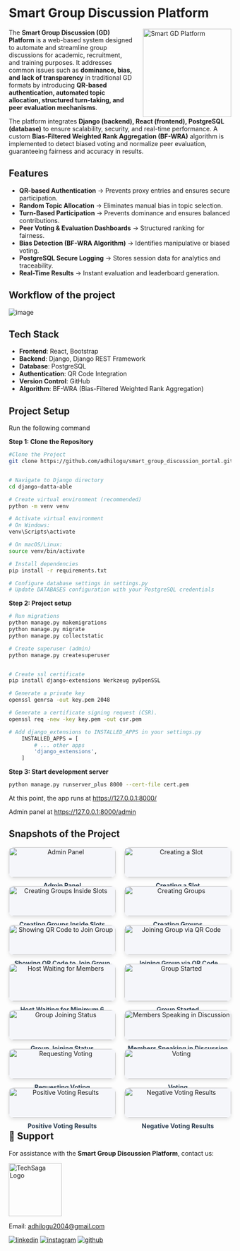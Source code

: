 
# Smart Group Discussion Platform

<div style="float: right; margin-left: 20px;">
  <img src="git-images/gd.webp" alt="Smart GD Platform" width="200" />
</div>

The **Smart Group Discussion (GD) Platform** is a web-based system designed to automate and streamline group discussions for academic, recruitment, and training purposes. It addresses common issues such as **dominance, bias, and lack of transparency** in traditional GD formats by introducing **QR-based authentication, automated topic allocation, structured turn-taking, and peer evaluation mechanisms**.

The platform integrates **Django (backend), React (frontend), PostgreSQL (database)** to ensure scalability, security, and real-time performance. A custom **Bias-Filtered Weighted Rank Aggregation (BF-WRA)** algorithm is implemented to detect biased voting and normalize peer evaluation, guaranteeing fairness and accuracy in results.

## Features

- **QR-based Authentication** → Prevents proxy entries and ensures secure participation.  
- **Random Topic Allocation** → Eliminates manual bias in topic selection.  
- **Turn-Based Participation** → Prevents dominance and ensures balanced contributions.  
- **Peer Voting & Evaluation Dashboards** → Structured ranking for fairness.  
- **Bias Detection (BF-WRA Algorithm)** → Identifies manipulative or biased voting.  
- **PostgreSQL Secure Logging** → Stores session data for analytics and traceability.  
- **Real-Time Results** → Instant evaluation and leaderboard generation.  



## Workflow of the project

![image](git-images/wflow.png)


## Tech Stack
- **Frontend**: React, Bootstrap  
- **Backend**: Django, Django REST Framework  
- **Database**: PostgreSQL  
- **Authentication**: QR Code Integration  
- **Version Control**: GitHub  
- **Algorithm**: BF-WRA (Bias-Filtered Weighted Rank Aggregation)  


## Project Setup

Run the following command

**Step 1: Clone the Repository**

```bash
#Clone the Project 
git clone https://github.com/adhilogu/smart_group_discussion_portal.git


# Navigate to Django directory 
cd django-datta-able 

# Create virtual environment (recommended) 
python -m venv venv

# Activate virtual environment
# On Windows:
venv\Scripts\activate

# On macOS/Linux:
source venv/bin/activate

# Install dependencies
pip install -r requirements.txt

# Configure database settings in settings.py
# Update DATABASES configuration with your PostgreSQL credentials
```

**Step 2: Project setup**
```bash
# Run migrations
python manage.py makemigrations
python manage.py migrate
python manage.py collectstatic
```

```bash
# Create superuser (admin)
python manage.py createsuperuser


# Create ssl certificate
pip install django-extensions Werkzeug pyOpenSSL

# Generate a private key
openssl genrsa -out key.pem 2048

# Generate a certificate signing request (CSR).
openssl req -new -key key.pem -out csr.pem
```
```bash
# Add django_extensions to INSTALLED_APPS in your settings.py
    INSTALLED_APPS = [
        # ... other apps
        'django_extensions',
    ]
```

**Step 3: Start development server**
```bash
python manage.py runserver_plus 8000 --cert-file cert.pem  
```

At this point, the app runs at https://127.0.0.1:8000/

Admin panel at  https://127.0.0.1:8000/admin

## Snapshots of the Project

<div style="display: flex; flex-wrap: wrap; gap: 20px; justify-content: space-between;">
  <div style="flex: 1 1 45%; text-align: center;">
    <div style="background-color: #f5f6fa; padding: 0; border-radius: 10px; box-shadow: 0 4px 8px rgba(0, 0, 0, 0.1); overflow: hidden;">
      <img src="git-images/adminpanel.png" alt="Admin Panel" style="width: 100%; height: 100%; object-fit: cover; border-radius: 10px;">
    </div>
    <p style="margin: 10px 0 20px 0; font-weight: bold; color: #2c3e50;">Admin Panel</p>
  </div>
  <div style="flex: 1 1 45%; text-align: center;">
    <div style="background-color: #f5f6fa; padding: 0; border-radius: 10px; box-shadow: 0 4px 8px rgba(0, 0, 0, 0.1); overflow: hidden;">
      <img src="git-images/slots.png" alt="Creating a Slot" style="width: 100%; height: 100%; object-fit: cover; border-radius: 10px;">
    </div>
    <p style="margin: 10px 0 20px 0; font-weight: bold; color: #2c3e50;">Creating a Slot</p>
  </div>
  <div style="flex: 1 1 45%; text-align: center;">
    <div style="background-color: #f5f6fa; padding: 0; border-radius: 10px; box-shadow: 0 4px 8px rgba(0, 0, 0, 0.1); overflow: hidden;">
      <img src="git-images/groups.png" alt="Creating Groups Inside Slots" style="width: 100%; height: 100%; object-fit: cover; border-radius: 10px;">
    </div>
    <p style="margin: 10px 0 20px 0; font-weight: bold; color: #2c3e50;">Creating Groups Inside Slots</p>
  </div>
  <div style="flex: 1 1 45%; text-align: center;">
    <div style="background-color: #f5f6fa; padding: 0; border-radius: 10px; box-shadow: 0 4px 8px rgba(0, 0, 0, 0.1); overflow: hidden;">
      <img src="git-images/creatinggroup.png" alt="Creating Groups" style="width: 100%; height: 100%; object-fit: cover; border-radius: 10px;">
    </div>
    <p style="margin: 10px 0 20px 0; font-weight: bold; color: #2c3e50;">Creating Groups</p>
  </div>
  <div style="flex: 1 1 45%; text-align: center;">
    <div style="background-color: #f5f6fa; padding: 0; border-radius: 10px; box-shadow: 0 4px 8px rgba(0, 0, 0, 0.1); overflow: hidden;">
      <img src="git-images/qr.png" alt="Showing QR Code to Join Group" style="width: 100%; height: 100%; object-fit: cover; border-radius: 10px;">
    </div>
    <p style="margin: 10px 0 20px 0; font-weight: bold; color: #2c3e50;">Showing QR Code to Join Group</p>
  </div>
  <div style="flex: 1 1 45%; text-align: center;">
    <div style="background-color: #f5f6fa; padding: 0; border-radius: 10px; box-shadow: 0 4px 8px rgba(0, 0, 0, 0.1); overflow: hidden;">
      <img src="git-images/cam.png" alt="Joining Group via QR Code" style="width: 100%; height: 100%; object-fit: cover; border-radius: 10px;">
    </div>
    <p style="margin: 10px 0 20px 0; font-weight: bold; color: #2c3e50;">Joining Group via QR Code</p>
  </div>
  <div style="flex: 1 1 45%; text-align: center;">
    <div style="background-color: #f5f6fa; padding: 0; border-radius: 10px; box-shadow: 0 4px 8px rgba(0, 0, 0, 0.1); overflow: hidden;">
      <img src="git-images/pause.png" alt="Host Waiting for Members" style="width: 100%; height: 100%; object-fit: cover; border-radius: 10px;">
    </div>
    <p style="margin: 10px 0 20px 0; font-weight: bold; color: #2c3e50;">Host Waiting for Minimum 6 Members</p>
  </div>
  <div style="flex: 1 1 45%; text-align: center;">
    <div style="background-color: #f5f6fa; padding: 0; border-radius: 10px; box-shadow: 0 4px 8px rgba(0, 0, 0, 0.1); overflow: hidden;">
      <img src="git-images/joining.png" alt="Group Started" style="width: 100%; height: 100%; object-fit: cover; border-radius: 10px;">
    </div>
    <p style="margin: 10px 0 20px 0; font-weight: bold; color: #2c3e50;">Group Started</p>
  </div>
  <div style="flex: 1 1 45%; text-align: center;">
    <div style="background-color: #f5f6fa; padding: 0; border-radius: 10px; box-shadow: 0 4px 8px rgba(0, 0, 0, 0.1); overflow: hidden;">
      <img src="git-images/joinstatus.png" alt="Group Joining Status" style="width: 100%; height: 100%; object-fit: cover; border-radius: 10px;">
    </div>
    <p style="margin: 10px 0 20px 0; font-weight: bold; color: #2c3e50;">Group Joining Status</p>
  </div>
  <div style="flex: 1 1 45%; text-align: center;">
    <div style="background-color: #f5f6fa; padding: 0; border-radius: 10px; box-shadow: 0 4px 8px rgba(0, 0, 0, 0.1); overflow: hidden;">
      <img src="git-images/speaking.png" alt="Members Speaking in Discussion" style="width: 100%; height: 100%; object-fit: cover; border-radius: 10px;">
    </div>
    <p style="margin: 10px 0 20px 0; font-weight: bold; color: #2c3e50;">Members Speaking in Discussion</p>
  </div>
  <div style="flex: 1 1 45%; text-align: center;">
    <div style="background-color: #f5f6fa; padding: 0; border-radius: 10px; box-shadow: 0 4px 8px rgba(0, 0, 0, 0.1); overflow: hidden;">
      <img src="git-images/reqvoting.png" alt="Requesting Voting" style="width: 100%; height: 100%; object-fit: cover; border-radius: 10px;">
    </div>
    <p style="margin: 10px 0 20px 0; font-weight: bold; color: #2c3e50;">Requesting Voting</p>
  </div>
  <div style="flex: 1 1 45%; text-align: center;">
    <div style="background-color: #f5f6fa; padding: 0; border-radius: 10px; box-shadow: 0 4px 8px rgba(0, 0, 0, 0.1); overflow: hidden;">
      <img src="git-images/voting.png" alt="Voting" style="width: 100%; height: 100%; object-fit: cover; border-radius: 10px;">
    </div>
    <p style="margin: 10px 0 20px 0; font-weight: bold; color: #2c3e50;">Voting</p>
  </div>
  <div style="flex: 1 1 45%; text-align: center;">
    <div style="background-color: #f5f6fa; padding: 0; border-radius: 10px; box-shadow: 0 4px 8px rgba(0, 0, 0, 0.1); overflow: hidden;">
      <img src="git-images/posresult.png" alt="Positive Voting Results" style="width: 100%; height: 100%; object-fit: cover; border-radius: 10px;">
    </div>
    <p style="margin: 10px 0 20px 0; font-weight: bold; color: #2c3e50;">Positive Voting Results</p>
  </div>
  <div style="flex: 1 1 45%; text-align: center;">
    <div style="background-color: #f5f6fa; padding: 0; border-radius: 10px; box-shadow: 0 4px 8px rgba(0, 0, 0, 0.1); overflow: hidden;">
      <img src="git-images/negresult.png" alt="Negative Voting Results" style="width: 100%; height: 100%; object-fit: cover; border-radius: 10px;">
    </div>
    <p style="margin: 10px 0 20px 0; font-weight: bold; color: #2c3e50;">Negative Voting Results</p>
  </div>
</div>

## 📧 Support

For assistance with the **Smart Group Discussion Platform**, contact us:

<div style="text-align: left;">
  <img src="git-images/techsagalogo.png" alt="TechSaga Logo" style="width: 120px;">
  <p>Email: <a href="mailto:adhilogu2004@gmail.com">adhilogu2004@gmail.com</a></p>
</div>


[![linkedin](https://img.shields.io/badge/linkedin-0A66C2?style=for-the-badge&logo=linkedin&logoColor=white)](https://www.linkedin.com/in/adithya-loganathan-a47218283/)
[![instagram](https://img.shields.io/badge/instagram-E4405F?style=for-the-badge&logo=instagram&logoColor=white)](https://www.instagram.com/adithyaloganathanh/?hl=en)
[![github](https://img.shields.io/badge/github-181717?style=for-the-badge&logo=github&logoColor=white)](https://github.com/adhilogu)

